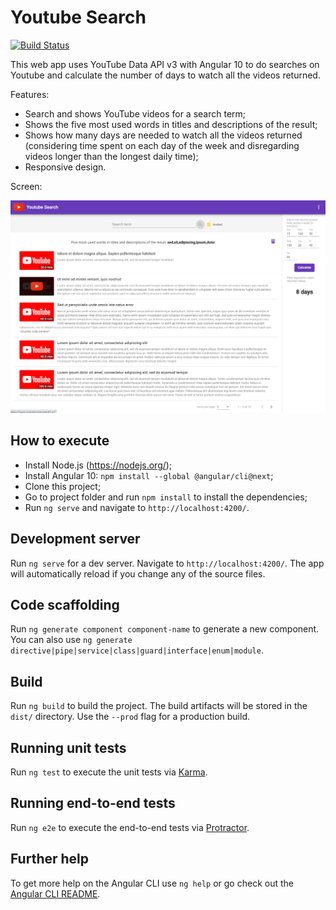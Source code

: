 # Youtube Search

[![Build Status](https://travis-ci.com/angevaldo/youtube-search.svg?branch=master)](https://travis-ci.com/angevaldo/youtube-search)

This web app uses YouTube Data API v3 with Angular 10 to do searches on Youtube and calculate the number of days to watch all the videos returned.

Features:
- Search and shows YouTube videos for a search term;
- Shows the five most used words in titles and descriptions of the result;
- Shows how many days are needed to watch all the videos returned (considering time spent on each day of the week and disregarding videos longer than the longest daily time);
- Responsive design.

Screen:

![print](https://github.com/angevaldo/youtube-search/blob/master/src/assets/images/print.png?raw=true)

## How to execute

- Install Node.js (https://nodejs.org/);
- Install Angular 10: `npm install --global @angular/cli@next`;
- Clone this project;
- Go to project folder and run `npm install` to install the dependencies;
- Run `ng serve` and navigate to `http://localhost:4200/`.

## Development server

Run `ng serve` for a dev server. Navigate to `http://localhost:4200/`. The app will automatically reload if you change any of the source files.

## Code scaffolding

Run `ng generate component component-name` to generate a new component. You can also use `ng generate directive|pipe|service|class|guard|interface|enum|module`.

## Build

Run `ng build` to build the project. The build artifacts will be stored in the `dist/` directory. Use the `--prod` flag for a production build.

## Running unit tests

Run `ng test` to execute the unit tests via [Karma](https://karma-runner.github.io).

## Running end-to-end tests

Run `ng e2e` to execute the end-to-end tests via [Protractor](http://www.protractortest.org/).

## Further help

To get more help on the Angular CLI use `ng help` or go check out the [Angular CLI README](https://github.com/angular/angular-cli/blob/master/README.md).

